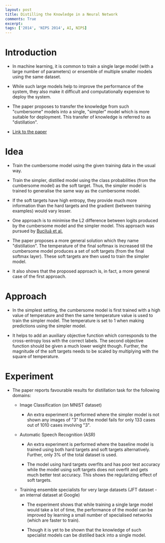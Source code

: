 ```yaml
---
layout: post
title: Distilling the Knowledge in a Neural Network
comments: True
excerpt: 
tags: ['2014', 'NIPS 2014', AI, NIPS]
---
```


# Introduction

* In machine learning, it is common to train a single large model (with a large number of parameters) or ensemble of multiple smaller models using the same dataset.

* While such large models help to improve the performance of the system, they also make it difficult and computationally expensive to deploy the system.

* The paper proposes to transfer the knowledge from such "cumbersome" models into a single, "simpler" model which is more suitable for deployment. This transfer of knowledge is referred to as "distillation".

* [Link to the paper](https://arxiv.org/abs/1503.02531)

# Idea

* Train the cumbersome model using the given training data in the usual way.

* Train the simpler, distilled model using the class probabilities (from the cumbersome model) as the soft target. Thus, the simpler model is trained to generalise the same way as the cumbersome model.

* If the soft targets have high entropy, they provide much more information than the hard targets and the gradient (between training examples) would vary lesser.

* One approach is to minimise the L2 difference between logits produced by the cumbersome model and the simpler model. This approach was pursued by [Buciluǎ et al.](https://www.cs.cornell.edu/~caruana/compression.kdd06.pdf)

* The paper proposes a more general solution which they name "distillation". The temperature of the final softmax is increased till the cumbersome model produces a set of soft targets (from the final softmax layer). These soft targets are then used to train the simpler model.

* It also shows that the proposed approach is, in fact, a more general case of the first approach.

# Approach

* In the simplest setting, the cumbersome model is first trained with a high value of temperature and then the same temperature value is used to train the simpler model. The temperature is set to 1 when making predictions using the simpler model.

* It helps to add an auxiliary objective function which corresponds to the cross-entropy loss with the correct labels. The second objective function should be given a much lower weight though. Further, the magnitude of the soft targets needs to be scaled by multiplying with the square of temperature.

# Experiment

* The paper reports favourable results for distillation task for the following domains:

    * Image Classification (on MNIST dataset)

        * An extra experiment is performed where the simpler model is not shown any images of "3" but the model fails for only 133 cases out of 1010 cases involving "3".

    * Automatic Speech Recognition (ASR)

        * An extra experiment is performed where the baseline model is trained using both hard targets and soft targets alternatively. Further, only 3% of the total dataset is used. 

        * The model using hard targets overfits and has poor test accuracy while the model using soft targets does not overfit and gets much better test accuracy. This shows the regularizing effect of soft targets.

    * Training ensemble specialists for very large datasets (JFT dataset - an internal dataset at Google)

        * The experiment shows that while training a single large model would take a lot of time, the performance of the model can be improved by learning a small number of specialised networks (which are faster to train).

        * Though it is yet to be shown that the knowledge of such specialist models can be distilled back into a single model.